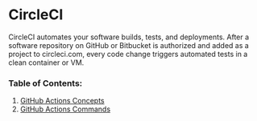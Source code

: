 # CircleCI

 CircleCI automates your software builds, tests, and deployments. After a software repository on GitHub or Bitbucket is authorized and added as a project to circleci.com, every code change triggers automated tests in a clean container or VM.

### Table of Contents:
1. [GitHub Actions Concepts](circleci-concepts.md)
2. [GitHub Actions Commands](circleci-commands.md)
